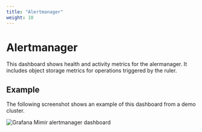 ```yaml
---
title: "Alertmanager"
weight: 10
---
```


# Alertmanager

This dashboard shows health and activity metrics for the alermanager.
It includes object storage metrics for operations triggered by the ruler.

## Example

The following screenshot shows an example of this dashboard from a demo cluster.

![Grafana Mimir alertmanager dashboard](../../../../images/dashboards/mimir-alertmanager.png)
